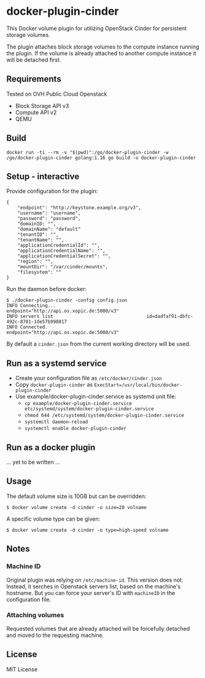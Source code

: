 # docker-plugin-cinder

This Docker volume plugin for utilizing OpenStack Cinder for persistent storage volumes.

The plugin attaches block storage volumes to the compute instance running the plugin. If the volume is already attached to another compute instance it will be detached first.


## Requirements

Tested on OVH Public Cloud Openstack

* Block Storage API v3
* Compute API v2
* QEMU


## Build

```
docker run -ti --rm -v "$(pwd)":/go/docker-plugin-cinder -w /go/docker-plugin-cinder golang:1.16 go build -o docker-plugin-cinder
```


## Setup - interactive

Provide configuration for the plugin:

```
{
    "endpoint": "http://keystone.example.org/v3",
    "username": "username",
    "password": "password",
    "domainID: "",
    "domainName": "default"
    "tenantID": "",
    "tenantName": "",
    "applicationCredentialId": "",
    "applicationCredentialName": "",
    "applicationCredentialSecret": "",
    "region": "",
    "mountDir": "/var/cinder/mounts",
    "filesystem": ""
}
```

Run the daemon before docker:

```
$ ./docker-plugin-cinder -config config.json
INFO Connecting...                                 endpoint="http://api.os.xopic.de:5000/v3"
INFO servers list                                  id=dadfaf91-dbfc-492c-8701-1de57b998817
INFO Connected.                                    endpoint="http://api.os.xopic.de:5000/v3"
```

By default a `cinder.json` from the current working directory will be used.


## Run as a systemd service

* Create your configuration file as `/etc/docker/cinder.json`
* Copy `docker-plugin-cinder` as `ExecStart=/usr/local/bin/docker-plugin-cinder`
* Use example/docker-plugin-cinder.service as systemd unit file:
  * `cp example/docker-plugin-cinder.service etc/systemd/system/docker-plugin-cinder.service` 
  * `chmod 644 /etc/systemd/system/docker-plugin-cinder.service`
  * `systemctl daemon-reload`
  * `systemctl enable docker-plugin-cinder`

## Run as a docker plugin

... yet to be written ...


## Usage

The default volume size is 10GB but can be overridden:

```
$ docker volume create -d cinder -o size=20 volname
```

A specific volume type can be given:

```
$ docker volume create -d cinder -o type=high-speed volname
```


## Notes

### Machine ID

Original plugin was relying on `/etc/machine-id`. This version does not. Instead, it serches in Openstack servers list, based on the machine's hostname.
But you can force your server's ID with `machineID` in the configuration file.

### Attaching volumes

Requested volumes that are already attached will be forcefully detached and moved to the requesting machine.


## License

MIT License
